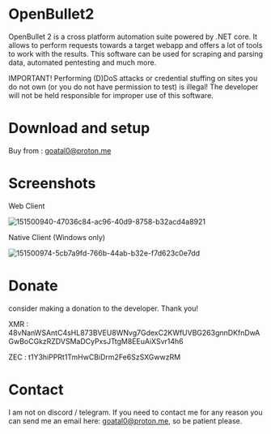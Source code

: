 # OpenBullet2

OpenBullet 2 is a cross platform automation suite powered by .NET core. It allows to perform requests towards a target webapp and offers a lot of tools to work with the results. This software can be used for scraping and parsing data, automated pentesting and much more.

IMPORTANT! Performing (D)DoS attacks or credential stuffing on sites you do not own (or you do not have permission to test) is illegal! The developer will not be held responsible for improper use of this software.

# Download and setup

Buy from : goatal0@proton.me

# Screenshots

Web Client

![151500940-47036c84-ac96-40d9-8758-b32acd4a8921](https://user-images.githubusercontent.com/120573383/233776545-042a81f1-b816-4f4f-b97c-14b767a2b54f.png)


Native Client (Windows only)

![151500974-5cb7a9fd-766b-44ab-b32e-f7d623c0e7dd](https://user-images.githubusercontent.com/120573383/233776562-65881fc3-53af-489f-bc7c-06393736fbd9.png)


# Donate
 consider making a donation to the developer. Thank you!

  XMR : 48vNanWSAntC4sHL873BVEU8WNvg7GdexC2KWfUVBG263gnnDKfnDwAGwBoCGkzRZDVSMaDCyPxsJTtgM8EEuAiXSvr14h6
  
  ZEC : t1Y3hiPPRt1TmHwCBiDrm2Fe6SzSXGwwzRM

# Contact
I am not on discord / telegram. If you need to contact me for any reason you can send me an email here: goatal0@proton.me, so be patient please.
